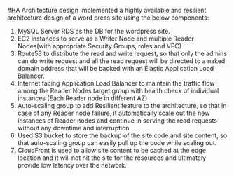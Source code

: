 #HA Architecture design
Implemented a highly available and resilient architecture design of a word press site using the below components:
1. MySQL Server RDS as the DB for the wordpress site.
2. EC2 instances to serve as a Writer Node and multiple Reader Nodes(with appropriate Security Groups, roles and VPC)
3. Route53 to distribute the read and write request, so that only the admins can do write request and all the read request will be directed to a naked domain address that will be backed with an Elastic Application Load Balancer.
4. Internet facing Application Load Balancer to maintain the traffic flow among the Reader Nodes target group with health check of individual instances (Each Reader node in different AZ)
5. Auto-scaling group to add Resilient feature to the architecture, so that in case of any Reader node failure, it automatically scale out the new instances of Reader nodes and continue in serving the read requests without any downtime and interruption.
6. Used S3 bucket to store the backup of the site code and site content, so that auto-scaling group can easily pull up the code while scaling out.
7. CloudFront is used to allow site content to be cached at the edge location and it will not hit the site for the resources and ultimately provide low latency over the network.
